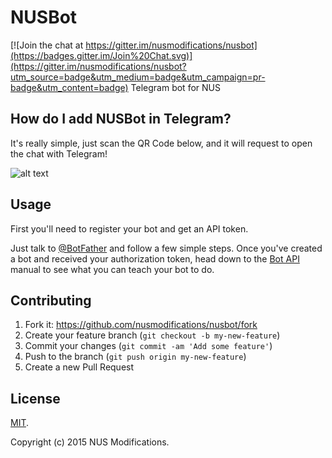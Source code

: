 # NUSBot

[![Join the chat at https://gitter.im/nusmodifications/nusbot](https://badges.gitter.im/Join%20Chat.svg)](https://gitter.im/nusmodifications/nusbot?utm_source=badge&utm_medium=badge&utm_campaign=pr-badge&utm_content=badge)
Telegram bot for NUS

## How do I add NUSBot in Telegram?
It's really simple, just scan the QR Code below, and it will request to open the chat with Telegram!

![alt text][logo]

[logo]: https://scontent-lax1-1.xx.fbcdn.net/hphotos-xfp1/t31.0-8/s200x200/11838536_10206782169648819_2625549093684819737_o.jpg "Telegram Contact - NUSBot"

## Usage

First you'll need to register your bot and get an API token.

Just talk to [@BotFather](https://telegram.me/botfather) and follow a few simple steps. Once you've created a bot and received your authorization token, head down to the [Bot API](https://core.telegram.org/bots/api) manual to see what you can teach your bot to do.

## Contributing

1. Fork it: https://github.com/nusmodifications/nusbot/fork
2. Create your feature branch (`git checkout -b my-new-feature`)
3. Commit your changes (`git commit -am 'Add some feature'`)
4. Push to the branch (`git push origin my-new-feature`)
5. Create a new Pull Request

## License
[MIT](./LICENSE).

Copyright (c) 2015 NUS Modifications.
